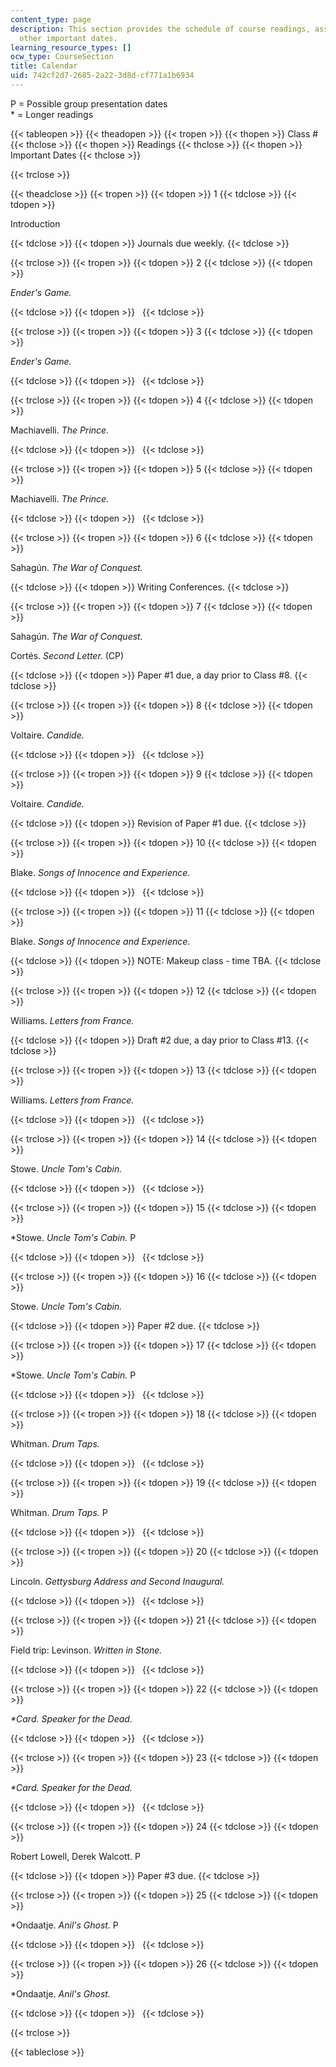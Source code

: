 ```yaml
---
content_type: page
description: This section provides the schedule of course readings, assignments, and
  other important dates.
learning_resource_types: []
ocw_type: CourseSection
title: Calendar
uid: 742cf2d7-2685-2a22-3d8d-cf771a1b6934
---
```


P = Possible group presentation dates  
\* = Longer readings

{{< tableopen >}}
{{< theadopen >}}
{{< tropen >}}
{{< thopen >}}
Class #
{{< thclose >}}
{{< thopen >}}
Readings
{{< thclose >}}
{{< thopen >}}
Important Dates
{{< thclose >}}

{{< trclose >}}

{{< theadclose >}}
{{< tropen >}}
{{< tdopen >}}
1
{{< tdclose >}}
{{< tdopen >}}


Introduction


{{< tdclose >}}
{{< tdopen >}}
Journals due weekly.
{{< tdclose >}}

{{< trclose >}}
{{< tropen >}}
{{< tdopen >}}
2
{{< tdclose >}}
{{< tdopen >}}


_Ender's Game._


{{< tdclose >}}
{{< tdopen >}}
 
{{< tdclose >}}

{{< trclose >}}
{{< tropen >}}
{{< tdopen >}}
3
{{< tdclose >}}
{{< tdopen >}}


_Ender's Game._


{{< tdclose >}}
{{< tdopen >}}
 
{{< tdclose >}}

{{< trclose >}}
{{< tropen >}}
{{< tdopen >}}
4
{{< tdclose >}}
{{< tdopen >}}


Machiavelli. _The Prince._


{{< tdclose >}}
{{< tdopen >}}
 
{{< tdclose >}}

{{< trclose >}}
{{< tropen >}}
{{< tdopen >}}
5
{{< tdclose >}}
{{< tdopen >}}


Machiavelli. _The Prince._


{{< tdclose >}}
{{< tdopen >}}
 
{{< tdclose >}}

{{< trclose >}}
{{< tropen >}}
{{< tdopen >}}
6
{{< tdclose >}}
{{< tdopen >}}


Sahagún. _The War of Conquest._


{{< tdclose >}}
{{< tdopen >}}
Writing Conferences.
{{< tdclose >}}

{{< trclose >}}
{{< tropen >}}
{{< tdopen >}}
7
{{< tdclose >}}
{{< tdopen >}}


Sahagún. _The War of Conquest._

Cortés. _Second Letter._ (CP)


{{< tdclose >}}
{{< tdopen >}}
Paper #1 due, a day prior to Class #8.
{{< tdclose >}}

{{< trclose >}}
{{< tropen >}}
{{< tdopen >}}
8
{{< tdclose >}}
{{< tdopen >}}


Voltaire. _Candide._


{{< tdclose >}}
{{< tdopen >}}
 
{{< tdclose >}}

{{< trclose >}}
{{< tropen >}}
{{< tdopen >}}
9
{{< tdclose >}}
{{< tdopen >}}


Voltaire. _Candide._


{{< tdclose >}}
{{< tdopen >}}
Revision of Paper #1 due.
{{< tdclose >}}

{{< trclose >}}
{{< tropen >}}
{{< tdopen >}}
10
{{< tdclose >}}
{{< tdopen >}}


Blake. _Songs of Innocence and Experience._


{{< tdclose >}}
{{< tdopen >}}
 
{{< tdclose >}}

{{< trclose >}}
{{< tropen >}}
{{< tdopen >}}
11
{{< tdclose >}}
{{< tdopen >}}


Blake. _Songs of Innocence and Experience._


{{< tdclose >}}
{{< tdopen >}}
NOTE: Makeup class - time TBA.
{{< tdclose >}}

{{< trclose >}}
{{< tropen >}}
{{< tdopen >}}
12
{{< tdclose >}}
{{< tdopen >}}


Williams. _Letters from France._


{{< tdclose >}}
{{< tdopen >}}
Draft #2 due, a day prior to Class #13.
{{< tdclose >}}

{{< trclose >}}
{{< tropen >}}
{{< tdopen >}}
13
{{< tdclose >}}
{{< tdopen >}}


Williams. _Letters from France._


{{< tdclose >}}
{{< tdopen >}}
 
{{< tdclose >}}

{{< trclose >}}
{{< tropen >}}
{{< tdopen >}}
14
{{< tdclose >}}
{{< tdopen >}}


Stowe. _Uncle Tom's Cabin._


{{< tdclose >}}
{{< tdopen >}}
 
{{< tdclose >}}

{{< trclose >}}
{{< tropen >}}
{{< tdopen >}}
15
{{< tdclose >}}
{{< tdopen >}}


\*Stowe. _Uncle Tom's Cabin._ P


{{< tdclose >}}
{{< tdopen >}}
 
{{< tdclose >}}

{{< trclose >}}
{{< tropen >}}
{{< tdopen >}}
16
{{< tdclose >}}
{{< tdopen >}}


Stowe. _Uncle Tom's Cabin._


{{< tdclose >}}
{{< tdopen >}}
Paper #2 due.
{{< tdclose >}}

{{< trclose >}}
{{< tropen >}}
{{< tdopen >}}
17
{{< tdclose >}}
{{< tdopen >}}


\*Stowe. _Uncle Tom's Cabin._ P


{{< tdclose >}}
{{< tdopen >}}
 
{{< tdclose >}}

{{< trclose >}}
{{< tropen >}}
{{< tdopen >}}
18
{{< tdclose >}}
{{< tdopen >}}


Whitman. _Drum Taps._


{{< tdclose >}}
{{< tdopen >}}
 
{{< tdclose >}}

{{< trclose >}}
{{< tropen >}}
{{< tdopen >}}
19
{{< tdclose >}}
{{< tdopen >}}


Whitman. _Drum Taps._ P


{{< tdclose >}}
{{< tdopen >}}
 
{{< tdclose >}}

{{< trclose >}}
{{< tropen >}}
{{< tdopen >}}
20
{{< tdclose >}}
{{< tdopen >}}


Lincoln. _Gettysburg Address and Second Inaugural._


{{< tdclose >}}
{{< tdopen >}}
 
{{< tdclose >}}

{{< trclose >}}
{{< tropen >}}
{{< tdopen >}}
21
{{< tdclose >}}
{{< tdopen >}}


Field trip: Levinson. _Written in Stone._


{{< tdclose >}}
{{< tdopen >}}
 
{{< tdclose >}}

{{< trclose >}}
{{< tropen >}}
{{< tdopen >}}
22
{{< tdclose >}}
{{< tdopen >}}


_\*Card. Speaker for the Dead._


{{< tdclose >}}
{{< tdopen >}}
 
{{< tdclose >}}

{{< trclose >}}
{{< tropen >}}
{{< tdopen >}}
23
{{< tdclose >}}
{{< tdopen >}}


_\*Card. Speaker for the Dead._


{{< tdclose >}}
{{< tdopen >}}
 
{{< tdclose >}}

{{< trclose >}}
{{< tropen >}}
{{< tdopen >}}
24
{{< tdclose >}}
{{< tdopen >}}


Robert Lowell, Derek Walcott. P


{{< tdclose >}}
{{< tdopen >}}
Paper #3 due.
{{< tdclose >}}

{{< trclose >}}
{{< tropen >}}
{{< tdopen >}}
25
{{< tdclose >}}
{{< tdopen >}}


\*Ondaatje. _Anil's Ghost._ P


{{< tdclose >}}
{{< tdopen >}}
 
{{< tdclose >}}

{{< trclose >}}
{{< tropen >}}
{{< tdopen >}}
26
{{< tdclose >}}
{{< tdopen >}}


\*Ondaatje. _Anil's Ghost._


{{< tdclose >}}
{{< tdopen >}}
 
{{< tdclose >}}

{{< trclose >}}

{{< tableclose >}}